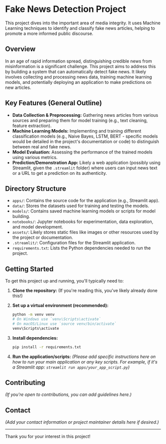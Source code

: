 # Fake News Detection Project

This project dives into the important area of media integrity. It uses Machine Learning techniques to identify and classify fake news articles, helping to promote a more informed public discourse.

## Overview

In an age of rapid information spread, distinguishing credible news from misinformation is a significant challenge. This project aims to address this by building a system that can automatically detect fake news. It likely involves collecting and processing news data, training machine learning models, and potentially deploying an application to make predictions on new articles.

## Key Features (General Outline)

- **Data Collection & Preprocessing:** Gathering news articles from various sources and preparing them for model training (e.g., text cleaning, feature extraction).
- **Machine Learning Models:** Implementing and training different classification models (e.g., Naive Bayes, LSTM, BERT - specific models would be detailed in the project's documentation or code) to distinguish between real and fake news.
- **Model Evaluation:** Assessing the performance of the trained models using various metrics.
- **Prediction/Demonstration App:** Likely a web application (possibly using Streamlit, given the `.streamlit` folder) where users can input news text or a URL to get a prediction on its authenticity.

## Directory Structure

- `apps/`: Contains the source code for the application (e.g., Streamlit app).
- `data/`: Stores the datasets used for training and testing the models.
- `models/`: Contains saved machine learning models or scripts for model building.
- `notebooks/`: Jupyter notebooks for experimentation, data exploration, and model development.
- `assets/`: Likely stores static files like images or other resources used by the project or documentation.
- `.streamlit/`: Configuration files for the Streamlit application.
- `requirements.txt`: Lists the Python dependencies needed to run the project.

## Getting Started

To get this project up and running, you'll typically need to:

1.  **Clone the repository:**
    (If you're reading this, you've likely already done this!)

2.  **Set up a virtual environment (recommended):**

    ```bash
    python -m venv venv
    # On Windows use `venv\Scripts\activate`
    # On macOS/Linux use `source venv/bin/activate`
    venv\Scripts\activate
    ```

3.  **Install dependencies:**

    ```bash
    pip install -r requirements.txt
    ```

4.  **Run the application/scripts:**
    _(Please add specific instructions here on how to run your main application or any key scripts. For example, if it's a Streamlit app: `streamlit run apps/your_app_script.py`)_

## Contributing

_(If you're open to contributions, you can add guidelines here.)_

## Contact

_(Add your contact information or project maintainer details here if desired.)_

---

Thank you for your interest in this project!
